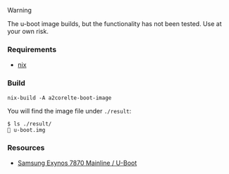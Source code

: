 > [!WARNING]
> The u-boot image builds, but the functionality has not been tested.
> Use at your own risk.

### Requirements

- [nix](https://nixos.org/)

### Build

```
nix-build -A a2corelte-boot-image
```

You will find the image file under `./result`:

```
$ ls ./result/
 u-boot.img
```

### Resources

- [Samsung Exynos 7870 Mainline / U-Boot](https://gitlab.com/exynos7870-mainline/u-boot/-/blob/fioricet/exynos7870-generic-bringup/doc/board/samsung/exynos-mobile.rst)
